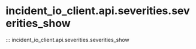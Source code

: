# incident_io_client.api.severities.severities_show

::: incident_io_client.api.severities.severities_show